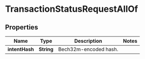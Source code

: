 

# TransactionStatusRequestAllOf


## Properties

| Name | Type | Description | Notes |
|------------ | ------------- | ------------- | -------------|
|**intentHash** | **String** | Bech32m-encoded hash. |  |



